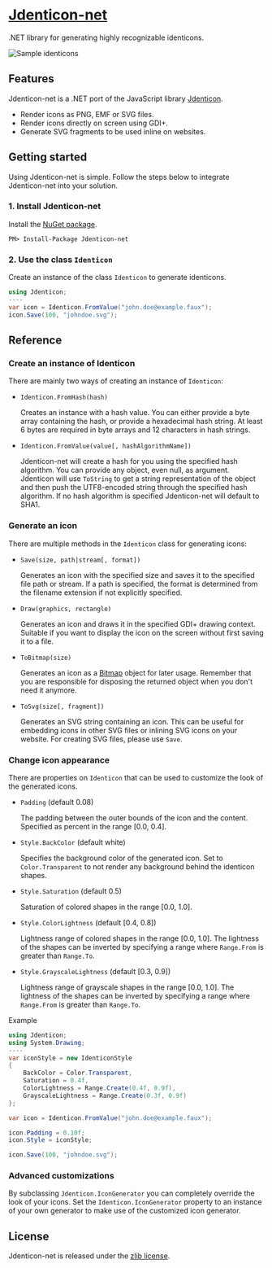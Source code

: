 # [Jdenticon-net](https://jdenticon.com)
.NET library for generating highly recognizable identicons.

![Sample identicons](https://jdenticon.com/hosted/github-samples.png)

## Features
Jdenticon-net is a .NET port of the JavaScript library [Jdenticon](https://github.com/dmester/jdenticon).

* Render icons as PNG, EMF or SVG files.
* Render icons directly on screen using GDI+.
* Generate SVG fragments to be used inline on websites.

## Getting started
Using Jdenticon-net is simple. Follow the steps below to integrate Jdenticon-net into your solution.

### 1. Install Jdenticon-net
Install the [NuGet package](https://www.nuget.org/packages/Jdenticon-net/).

```
PM> Install-Package Jdenticon-net
```

### 2. Use the class `Identicon`
Create an instance of the class `Identicon` to generate identicons.

```csharp
using Jdenticon;
----
var icon = Identicon.FromValue("john.doe@example.faux");
icon.Save(100, "johndoe.svg");
```

## Reference
### Create an instance of Identicon
There are mainly two ways of creating an instance of `Identicon`:

* `Identicon.FromHash(hash)`

  Creates an instance with a hash value. You can either provide a byte array containing the hash, or 
  provide a hexadecimal hash string. At least 6 bytes are required in byte arrays and 12 characters 
  in hash strings.
  
* `Identicon.FromValue(value[, hashAlgorithmName])`

  Jdenticon-net will create a hash for you using the specified hash algorithm. You can provide any 
  object, even null, as argument. Jdenticon will use `ToString` to get a string representation of the 
  object and then push the UTF8-encoded string through the specified hash algorithm. If no hash 
  algorithm is specified Jdenticon-net will default to SHA1.

### Generate an icon
There are multiple methods in the `Identicon` class for generating icons:

* `Save(size, path|stream[, format])`

  Generates an icon with the specified size and saves it to the specified file path or stream. If a path
  is specified, the format is determined from the filename extension if not explicitly specified.
  
* `Draw(graphics, rectangle)`

  Generates an icon and draws it in the specified GDI+ drawing context. Suitable if you want to 
  display the icon on the screen without first saving it to a file.
  
* `ToBitmap(size)`

  Generates an icon as a [Bitmap](https://msdn.microsoft.com/en-us/library/system.drawing.bitmap(v=vs.110).aspx)
  object for later usage. Remember that you are responsible for disposing the returned object when you don't 
  need it anymore.

* `ToSvg(size[, fragment])`

  Generates an SVG string containing an icon. This can be useful for embedding icons in other SVG files or
  inlining SVG icons on your website. For creating SVG files, please use `Save`.
  
### Change icon appearance
There are properties on `Identicon` that can be used to customize the look of the generated icons.

* `Padding` (default 0.08)

  The padding between the outer bounds of the icon and the content. Specified as percent in the range
  [0.0, 0.4].

* `Style.BackColor` (default white)

  Specifies the background color of the generated icon. Set to `Color.Transparent` to not render any 
  background behind the identicon shapes.
  
* `Style.Saturation` (default 0.5)
  
  Saturation of colored shapes in the range [0.0, 1.0].
  
* `Style.ColorLightness` (default [0.4, 0.8])

  Lightness range of colored shapes in the range [0.0, 1.0]. The lightness of the shapes can be inverted by
  specifying a range where `Range.From` is greater than `Range.To`.
  
* `Style.GrayscaleLightness` (default [0.3, 0.9])

  Lightness range of grayscale shapes in the range [0.0, 1.0]. The lightness of the shapes can be inverted by
  specifying a range where `Range.From` is greater than `Range.To`.
  
Example

```csharp
using Jdenticon;
using System.Drawing;
----
var iconStyle = new IdenticonStyle
{
    BackColor = Color.Transparent,
    Saturation = 0.4f,
    ColorLightness = Range.Create(0.4f, 0.9f),
    GrayscaleLightness = Range.Create(0.3f, 0.9f)
};

var icon = Identicon.FromValue("john.doe@example.faux");

icon.Padding = 0.10f;
icon.Style = iconStyle;

icon.Save(100, "johndoe.svg");
```
  
### Advanced customizations
By subclassing `Jdenticon.IconGenerator` you can completely override the look of your icons. Set the
`Identicon.IconGenerator` property to an instance of your own generator to make use of the customized 
icon generator.

## License
Jdenticon-net is released under the [zlib license](https://github.com/dmester/jdenticon-net/blob/master/LICENSE.txt).
